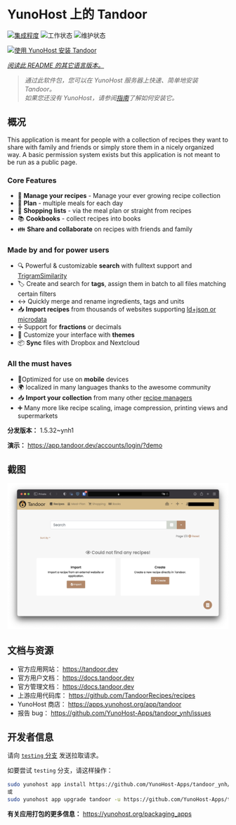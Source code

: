 <!--
注意：此 README 由 <https://github.com/YunoHost/apps/tree/master/tools/readme_generator> 自动生成
请勿手动编辑。
-->

# YunoHost 上的 Tandoor

[![集成程度](https://apps.yunohost.org/badge/integration/tandoor)](https://ci-apps.yunohost.org/ci/apps/tandoor/)
![工作状态](https://apps.yunohost.org/badge/state/tandoor)
![维护状态](https://apps.yunohost.org/badge/maintained/tandoor)

[![使用 YunoHost 安装 Tandoor](https://install-app.yunohost.org/install-with-yunohost.svg)](https://install-app.yunohost.org/?app=tandoor)

*[阅读此 README 的其它语言版本。](./ALL_README.md)*

> *通过此软件包，您可以在 YunoHost 服务器上快速、简单地安装 Tandoor。*  
> *如果您还没有 YunoHost，请参阅[指南](https://yunohost.org/install)了解如何安装它。*

## 概况

This application is meant for people with a collection of recipes they want to share with family and friends or simply
store them in a nicely organized way. A basic permission system exists but this application is not meant to be run as 
a public page.

### Core Features

- 🥗 **Manage your recipes** - Manage your ever growing recipe collection
- 📆 **Plan** - multiple meals for each day
- 🛒 **Shopping lists** - via the meal plan or straight from recipes
- 📚 **Cookbooks** - collect recipes into books
- 👪 **Share and collaborate** on recipes with friends and family

### Made by and for power users

- 🔍 Powerful & customizable **search** with fulltext support and [TrigramSimilarity](https://docs.djangoproject.com/en/3.0/ref/contrib/postgres/search/#trigram-similarity)
- 🏷️ Create and search for **tags**, assign them in batch to all files matching certain filters
- ↔️ Quickly merge and rename ingredients, tags and units 
- 📥️ **Import recipes** from thousands of websites supporting [ld+json or microdata](https://schema.org/Recipe)
- ➗ Support for **fractions** or decimals
- 🎨 Customize your interface with **themes**
- 📦 **Sync** files with Dropbox and Nextcloud
  
### All the must haves

- 📱Optimized for use on **mobile** devices
- 🌍 localized in many languages thanks to the awesome community
- 📥️ **Import your collection** from many other [recipe managers](https://docs.tandoor.dev/features/import_export/)
- ➕ Many more like recipe scaling, image compression, printing views and supermarkets

**分发版本：** 1.5.32~ynh1

**演示：** <https://app.tandoor.dev/accounts/login/?demo>

## 截图

![Tandoor 的截图](./doc/screenshots/example.jpg)

## 文档与资源

- 官方应用网站： <https://tandoor.dev>
- 官方用户文档： <https://docs.tandoor.dev>
- 官方管理文档： <https://docs.tandoor.dev>
- 上游应用代码库： <https://github.com/TandoorRecipes/recipes>
- YunoHost 商店： <https://apps.yunohost.org/app/tandoor>
- 报告 bug： <https://github.com/YunoHost-Apps/tandoor_ynh/issues>

## 开发者信息

请向 [`testing` 分支](https://github.com/YunoHost-Apps/tandoor_ynh/tree/testing) 发送拉取请求。

如要尝试 `testing` 分支，请这样操作：

```bash
sudo yunohost app install https://github.com/YunoHost-Apps/tandoor_ynh/tree/testing --debug
或
sudo yunohost app upgrade tandoor -u https://github.com/YunoHost-Apps/tandoor_ynh/tree/testing --debug
```

**有关应用打包的更多信息：** <https://yunohost.org/packaging_apps>
